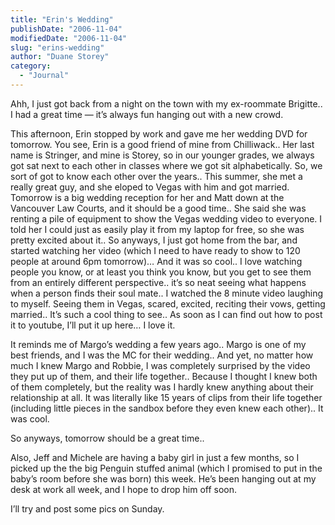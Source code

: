 ```yaml
---
title: "Erin's Wedding"
publishDate: "2006-11-04"
modifiedDate: "2006-11-04"
slug: "erins-wedding"
author: "Duane Storey"
category:
  - "Journal"
---
```


Ahh, I just got back from a night on the town with my ex-roommate Brigitte.. I had a great time — it’s always fun hanging out with a new crowd.

This afternoon, Erin stopped by work and gave me her wedding DVD for tomorrow. You see, Erin is a good friend of mine from Chilliwack.. Her last name is Stringer, and mine is Storey, so in our younger grades, we always got sat next to each other in classes where we got sit alphabetically. So, we sort of got to know each other over the years.. This summer, she met a really great guy, and she eloped to Vegas with him and got married. Tomorrow is a big wedding reception for her and Matt down at the Vancouver Law Courts, and it should be a good time.. She said she was renting a pile of equipment to show the Vegas wedding video to everyone. I told her I could just as easily play it from my laptop for free, so she was pretty excited about it.. So anyways, I just got home from the bar, and started watching her video (which I need to have ready to show to 120 people at around 6pm tomorrow)… And it was so cool.. I love watching people you know, or at least you think you know, but you get to see them from an entirely different perspective.. it’s so neat seeing what happens when a person finds their soul mate.. I watched the 8 minute video laughing to myself. Seeing them in Vegas, scared, excited, reciting their vows, getting married.. It’s such a cool thing to see.. As soon as I can find out how to post it to youtube, I’ll put it up here… I love it.

It reminds me of Margo’s wedding a few years ago.. Margo is one of my best friends, and I was the MC for their wedding.. And yet, no matter how much I knew Margo and Robbie, I was completely surprised by the video they put up of them, and their life together.. Because I thought I knew both of them completely, but the reality was I hardly knew anything about their relationship at all. It was literally like 15 years of clips from their life together (including little pieces in the sandbox before they even knew each other).. It was cool.

So anyways, tomorrow should be a great time..

Also, Jeff and Michele are having a baby girl in just a few months, so I picked up the the big Penguin stuffed animal (which I promised to put in the baby’s room before she was born) this week. He’s been hanging out at my desk at work all week, and I hope to drop him off soon.

I’ll try and post some pics on Sunday.